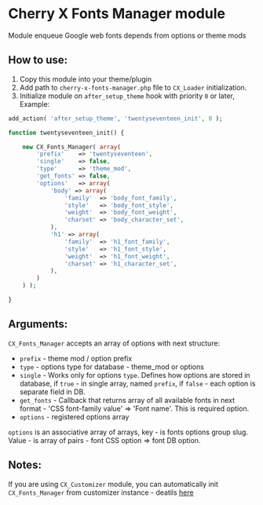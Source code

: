 # Cherry X Fonts Manager module

Module enqueue Google web fonts depends from options or theme mods

## How to use:

1. Copy this module into your theme/plugin
2. Add path to `cherry-x-fonts-manager.php` file to `CX_Loader` initialization.
3. Initialize module on `after_setup_theme` hook with priority `0` or later, Example:

```php
add_action( 'after_setup_theme', 'twentyseventeen_init', 0 );

function twentyseventeen_init() {

	new CX_Fonts_Manager( array(
		'prefix'    => 'twentyseventeen',
		'single'    => false,
		'type'      => 'theme_mod',
		'get_fonts' => false,
		'options'   => array(
			'body' => array(
				'family'  => 'body_font_family',
				'style'   => 'body_font_style',
				'weight'  => 'body_font_weight',
				'charset' => 'body_character_set',
			),
			'h1' => array(
				'family'  => 'h1_font_family',
				'style'   => 'h1_font_style',
				'weight'  => 'h1_font_weight',
				'charset' => 'h1_character_set',
			),
		)
	) );

}
```

## Arguments:
`CX_Fonts_Manager` accepts an array of options with next structure:
* `prefix`        - theme mod / option prefix
* `type`          - options type for database - theme_mod or options
* `single`        - Works only for options `type`. Defines how options are stored in database, if `true` - in single array, named `prefix`, if `false` - each option is separate field in DB.
* `get_fonts`     - Callback that returns array of all available fonts in next format - 'CSS font-family value' => 'Font name'. This is required option.
* `options`       - registered options array

`options` is an associative array of arrays, key - is fonts options group slug. Value - is array of pairs - font CSS option => font DB option.

## Notes:
If you are using `CX_Customizer` module, you can automatically init `CX_Fonts_Manager` from customizer instance - deatils [here](https://github.com/Cherry-X-framework/cherry-x-customizer)

